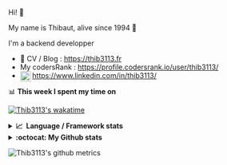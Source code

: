 Hi! 👋

My name is Thibaut, alive since 1994 🍷

I'm a backend developper

-   📝 CV / Blog : https://thib3113.fr
-   My codersRank : https://profile.codersrank.io/user/thib3113/
-   <a href="https://www.linkedin.com/in/thib3113/"><img align="left" alt="Thib3113's Linkedin" width="21px" src="https://raw.githubusercontent.com/peterthehan/peterthehan/master/assets/linkedin.svg" /></a> https://www.linkedin.com/in/thib3113/

📊 **This week I spent my time on**

[![Thib3113's wakatime](https://github-readme-stats.vercel.app/api/wakatime?username=thib3113&layout=default&theme=dracula&langs_count=6&hide_title=true&hide_border=true)](https://wakatime.com/@thib3113)

<details>
  <summary><b>📈&nbsp;&nbsp;Language&nbsp;/&nbsp;Framework stats</b></summary>
  <br/>  
  <a href='https://profile.codersrank.io/user/thib3113/'>
  <img src='http://cr-skills-chart-widget.azurewebsites.net/api/api?username=thib3113&padding=30&skills=php,batchfile,javascript,less,mysql,reactjs,scss,shell,typescript,vue'>
  </a>
</details>

<details>
  <summary><b>:octocat: My Github stats</b></summary>
  <br/>  
  
  <img src="https://github-readme-stats.vercel.app/api?username=thib3113&theme=dracula&show_icons=true&" alt="Thib3113's GitHub stats" />

<!--START_SECTION:activity-->

1. 🎉 Merged PR [#291](https://github.com/thib3113/unifi-client/pull/291) in [thib3113/unifi-client](https://github.com/thib3113/unifi-client)
2. 🎉 Merged PR [#101](https://github.com/thib3113/unifi-blockips-srv/pull/101) in [thib3113/unifi-blockips-srv](https://github.com/thib3113/unifi-blockips-srv)
3. 🎉 Merged PR [#99](https://github.com/thib3113/unifi-blockips-srv/pull/99) in [thib3113/unifi-blockips-srv](https://github.com/thib3113/unifi-blockips-srv)
4. 🎉 Merged PR [#98](https://github.com/thib3113/unifi-blockips-srv/pull/98) in [thib3113/unifi-blockips-srv](https://github.com/thib3113/unifi-blockips-srv)
5. 🎉 Merged PR [#97](https://github.com/thib3113/unifi-blockips-srv/pull/97) in [thib3113/unifi-blockips-srv](https://github.com/thib3113/unifi-blockips-srv)
 <!--END_SECTION:activity-->

</details>

![Thib3113's github metrics](https://gist.githubusercontent.com/thib3113/83a96e16f8bca103f1b0e376186c66ec/raw/github-metrics.svg)
